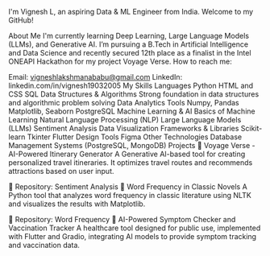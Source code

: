 I'm Vignesh L, an aspiring Data & ML Engineer from India. Welcome to my GitHub!

About Me
I'm currently learning Deep Learning, Large Language Models (LLMs), and Generative AI.
I’m pursuing a B.Tech in Artificial Intelligence and Data Science and recently secured 12th place as a finalist in the Intel ONEAPI Hackathon for my project Voyage Verse.
How to reach me:

Email: vigneshlakshmanababu@gmail.com
LinkedIn: linkedin.com/in/vignesh19032005
My Skills
Languages
Python
HTML and CSS
SQL
Data Structures & Algorithms
Strong foundation in data structures and algorithmic problem solving
Data Analytics Tools
Numpy, Pandas
Matplotlib, Seaborn
PostgreSQL
Machine Learning & AI
Basics of Machine Learning
Natural Language Processing (NLP)
Large Language Models (LLMs)
Sentiment Analysis
Data Visualization
Frameworks & Libraries
Scikit-learn
Tkinter
Flutter
Design Tools
Figma
Other Technologies
Database Management Systems (PostgreSQL, MongoDB)
Projects
🔹 Voyage Verse - AI-Powered Itinerary Generator
A Generative AI-based tool for creating personalized travel itineraries. It optimizes travel routes and recommends attractions based on user input.

📁 Repository: Sentiment Analysis
🔹 Word Frequency in Classic Novels
A Python tool that analyzes word frequency in classic literature using NLTK and visualizes the results with Matplotlib.

📁 Repository: Word Frequency
🔹 AI-Powered Symptom Checker and Vaccination Tracker
A healthcare tool designed for public use, implemented with Flutter and Gradio, integrating AI models to provide symptom tracking and vaccination data.

